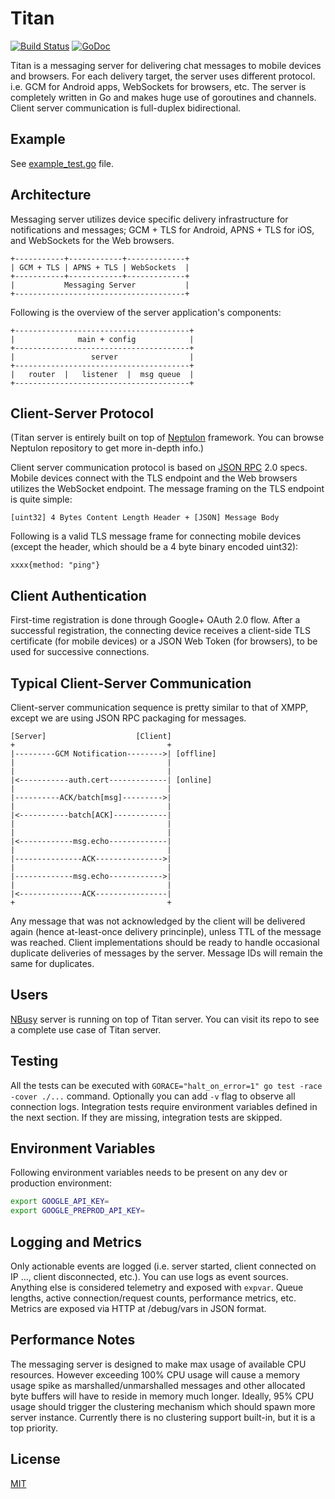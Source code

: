 # Titan

[![Build Status](https://travis-ci.org/nb-titan/titan.svg?branch=master)](https://travis-ci.org/nb-titan/titan)
[![GoDoc](https://godoc.org/github.com/nb-titan/titan?status.svg)](https://godoc.org/github.com/nb-titan/titan)

Titan is a messaging server for delivering chat messages to mobile devices and browsers. For each delivery target, the server uses different protocol. i.e. GCM for Android apps, WebSockets for browsers, etc. The server is completely written in Go and makes huge use of goroutines and channels. Client server communication is full-duplex bidirectional.

## Example

See [example_test.go](example_test.go) file.

## Architecture

Messaging server utilizes device specific delivery infrastructure for notifications and messages; GCM + TLS for Android, APNS + TLS for iOS, and WebSockets for the Web browsers.

```
+-----------+------------+-------------+
| GCM + TLS | APNS + TLS | WebSockets  |
+-----------+------------+-------------+
|           Messaging Server           |
+--------------------------------------+
```

Following is the overview of the server application's components:

```
+---------------------------------------+
|              main + config            |
+---------------------------------------+
|                 server                |
+---------------------------------------+
|   router  |   listener  |  msg queue  |
+---------------------------------------+
```

## Client-Server Protocol

(Titan server is entirely built on top of [Neptulon](https://github.com/neptulon/neptulon) framework. You can browse Neptulon repository to get more in-depth info.)

Client server communication protocol is based on [JSON RPC](http://www.jsonrpc.org/specification) 2.0 specs. Mobile devices connect with the TLS endpoint and the Web browsers utilizes the WebSocket endpoint. The message framing on the TLS endpoint is quite simple:

```
[uint32] 4 Bytes Content Length Header + [JSON] Message Body
```

Following is a valid TLS message frame for connecting mobile devices (except the header, which should be a 4 byte binary encoded uint32):

```
xxxx{method: "ping"}
```

## Client Authentication

First-time registration is done through Google+ OAuth 2.0 flow. After a successful registration, the connecting device receives a client-side TLS certificate (for mobile devices) or a JSON Web Token (for browsers), to be used for successive connections.

## Typical Client-Server Communication

Client-server communication sequence is pretty similar to that of XMPP, except we are using JSON RPC packaging for messages.

```
[Server]                    [Client]
+                                  +
|---------GCM Notification-------->| [offline]
|                                  |
|                                  |
|<-----------auth.cert-------------| [online]
|                                  |
|----------ACK/batch[msg]--------->|
|                                  |
|<-----------batch[ACK]------------|
|                                  |
|                                  |
|<------------msg.echo-------------|
|                                  |
|---------------ACK--------------->|
|                                  |
|-------------msg.echo------------>|
|                                  |
|<--------------ACK----------------|
+                                  +
```

Any message that was not acknowledged by the client will be delivered again (hence at-least-once delivery princinple), unless TTL of the message was reached. Client implementations should be ready to handle occasional duplicate deliveries of messages by the server. Message IDs will remain the same for duplicates.

## Users

[NBusy](https://github.com/nbusy/nbusy) server is running on top of Titan server. You can visit its repo to see a complete use case of Titan server.

## Testing

All the tests can be executed with `GORACE="halt_on_error=1" go test -race -cover ./...` command. Optionally you can add `-v` flag to observe all connection logs. Integration tests require environment variables defined in the next section. If they are missing, integration tests are skipped.

## Environment Variables

Following environment variables needs to be present on any dev or production environment:

```bash
export GOOGLE_API_KEY=
export GOOGLE_PREPROD_API_KEY=
```

## Logging and Metrics

Only actionable events are logged (i.e. server started, client connected on IP ..., client disconnected, etc.). You can use logs as event sources. Anything else is considered telemetry and exposed with `expvar`. Queue lengths, active connection/request counts, performance metrics, etc. Metrics are exposed via HTTP at /debug/vars in JSON format.

## Performance Notes

The messaging server is designed to make max usage of available CPU resources. However exceeding 100% CPU usage will cause a memory usage spike as marshalled/unmarshalled messages and other allocated byte buffers will have to reside in memory much longer. Ideally, 95% CPU usage should trigger the clustering mechanism which should spawn more server instance. Currently there is no clustering support built-in, but it is a top priority.

## License

[MIT](LICENSE)
